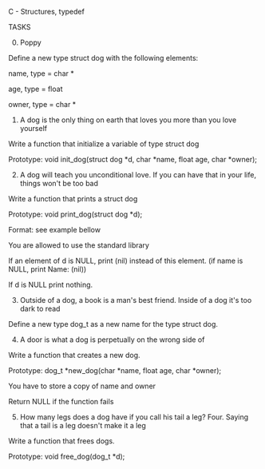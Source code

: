 C - Structures, typedef

TASKS

0. Poppy

Define a new type struct dog with the following elements:



name, type = char *



age, type = float



owner, type = char *



1. A dog is the only thing on earth that loves you more than you love yourself

Write a function that initialize a variable of type struct dog



Prototype: void init_dog(struct dog *d, char *name, float age, char *owner);



2. A dog will teach you unconditional love. If you can have that in your life, things won't be too bad

Write a function that prints a struct dog



Prototype: void print_dog(struct dog *d);



Format: see example bellow



You are allowed to use the standard library



If an element of d is NULL, print (nil) instead of this element. (if name is NULL, print Name: (nil))



If d is NULL print nothing.



3. Outside of a dog, a book is a man's best friend. Inside of a dog it's too dark to read

Define a new type dog_t as a new name for the type struct dog.

4. A door is what a dog is perpetually on the wrong side of

Write a function that creates a new dog.



Prototype: dog_t *new_dog(char *name, float age, char *owner);



You have to store a copy of name and owner



Return NULL if the function fails



5. How many legs does a dog have if you call his tail a leg? Four. Saying that a tail is a leg doesn't make it a leg

Write a function that frees dogs.



Prototype: void free_dog(dog_t *d);
